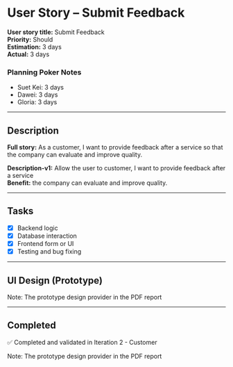 # User Story – Submit Feedback

**User story title:** Submit Feedback  
**Priority:** Should  
**Estimation:** 3 days  
**Actual:** 3 days  

### Planning Poker Notes
- Suet Kei: 3 days  
- Dawei: 3 days  
- Gloria: 3 days  

---

## Description

**Full story:** As a customer, I want to provide feedback after a service so that the company can evaluate and improve quality.

**Description-v1:** Allow the user to customer, I want to provide feedback after a service  
**Benefit:** the company can evaluate and improve quality.  

---

## Tasks

- [x] Backend logic
- [x] Database interaction
- [x] Frontend form or UI
- [x] Testing and bug fixing

---

## UI Design (Prototype)

Note: The prototype design provider in the PDF report

---

## Completed

✅ Completed and validated in Iteration 2 - Customer  

Note: The prototype design provider in the PDF report

